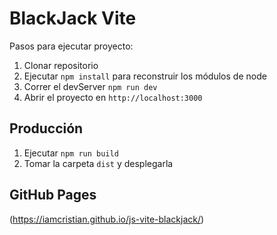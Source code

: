 # BlackJack Vite

Pasos para ejecutar proyecto:

1. Clonar repositorio
2. Ejecutar ```npm install``` para reconstruir los módulos de node
3. Correr el devServer ```npm run dev```
4. Abrir el proyecto en ```http://localhost:3000```

## Producción

1. Ejecutar ```npm run build```
2. Tomar la carpeta ```dist``` y desplegarla

## GitHub Pages

(https://iamcristian.github.io/js-vite-blackjack/)